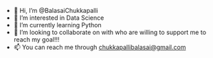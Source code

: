 - 👋 Hi, I’m @BalasaiChukkapalli
- 👀 I’m interested in Data Science
- 🌱 I’m currently learning Python
- 💞️ I’m looking to collaborate on with who are willing to support me to reach my goal!!!
- 📫 You can reach me through chukkapallibalasai@gmail.com

<!---
BalasaiChukkapalli/BalasaiChukkapalli is a ✨ special ✨ repository because its `README.md` (this file) appears on your GitHub profile.
You can click the Preview link to take a look at your changes.
--->
